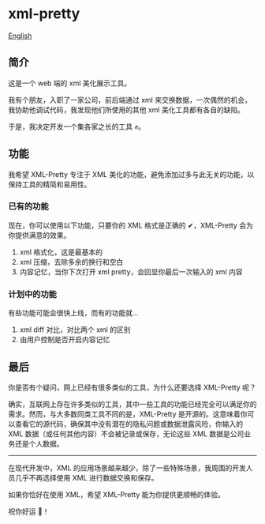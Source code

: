 # xml-pretty

[English](./README.en.md)

## 简介

这是一个 web 端的 xml 美化展示工具。

我有个朋友，入职了一家公司，前后端通过 xml 来交换数据，一次偶然的机会，我协助他调试代码，我发现他们所使用的其他 xml 美化工具都有各自的缺陷。

于是，我决定开发一个集各家之长的工具 ✊。

## 功能

我希望 XML-Pretty 专注于 XML 美化的功能，避免添加过多与此无关的功能，以保持工具的精简和易用性。

### 已有的功能

现在，你可以使用以下功能，只要你的 XML 格式是正确的 ✔，XML-Pretty 会为你提供满意的效果。

1. xml 格式化，这是最基本的
2. xml 压缩，去除多余的换行和空白
3. 内容记忆，当你下次打开 xml pretty，会回显你最后一次输入的 xml 内容

### 计划中的功能

有些功能可能会很快上线，而有的功能就...

1. xml diff 对比，对比两个 xml 的区别
2. 由用户控制是否开启内容记忆

## 最后

你是否有个疑问，网上已经有很多类似的工具，为什么还要选择 XML-Pretty 呢？

确实，互联网上存在许多类似的工具，其中一些工具的功能已经完全可以满足你的需求。然而，与大多数同类工具不同的是，XML-Pretty 是开源的。这意味着你可以查看它的源代码，确保其中没有潜在的隐私问题或数据泄露风险，你输入的 XML 数据（或任何其他内容）不会被记录或保存，无论这些 XML 数据是公司业务还是个人数据。

---

在现代开发中，XML 的应用场景越来越少，除了一些特殊场景，我周围的开发人员几乎不再选择使用 XML 进行数据交换和保存。

如果你恰好在使用 XML，希望 XML-Pretty 能为你提供更顺畅的体验。

祝你好运 🎉！
